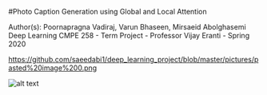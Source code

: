 #Photo Caption Generation using Global and Local Attention

Author(s): 
Poornapragna Vadiraj, Varun Bhaseen, Mirsaeid Abolghasemi
Deep Learning CMPE 258 - Term Project - Professor Vijay Eranti - Spring 2020
 
https://github.com/saeedabi1/deep_learning_project/blob/master/pictures/pasted%20image%200.png

![alt text](https://https://github.com/saeedabi1/deep_learning_project/blob/master/pictures/pasted%20image%200.png)
